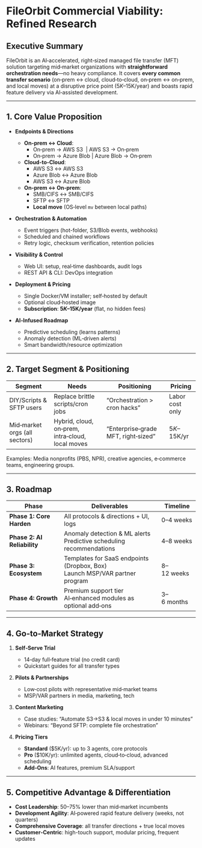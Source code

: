 
# FileOrbit Commercial Viability: Refined Research

## Executive Summary
FileOrbit is an AI‑accelerated, right‑sized managed file transfer (MFT) solution targeting mid‑market organizations with **straightforward orchestration needs**—no heavy compliance. It covers **every common transfer scenario** (on‑prem ↔ cloud, cloud‑to‑cloud, on‑prem ↔ on‑prem, and local moves) at a disruptive price point ($5K–$15K/year) and boasts rapid feature delivery via AI‑assisted development.

---

## 1. Core Value Proposition

- **Endpoints & Directions**
  - **On‑prem ↔ Cloud**:  
    - On‑prem → AWS S3  | AWS S3 → On‑prem  
    - On‑prem → Azure Blob | Azure Blob → On‑prem  
  - **Cloud‑to‑Cloud**:  
    - AWS S3 ↔ AWS S3  
    - Azure Blob ↔ Azure Blob  
    - AWS S3 ↔ Azure Blob  
  - **On‑prem ↔ On‑prem**:  
    - SMB/CIFS ↔ SMB/CIFS  
    - SFTP ↔ SFTP  
    - **Local move** (OS‑level `mv` between local paths)

- **Orchestration & Automation**
  - Event triggers (hot-folder, S3/Blob events, webhooks)
  - Scheduled and chained workflows
  - Retry logic, checksum verification, retention policies

- **Visibility & Control**
  - Web UI: setup, real‑time dashboards, audit logs
  - REST API & CLI: DevOps integration

- **Deployment & Pricing**
  - Single Docker/VM installer; self‑hosted by default
  - Optional cloud‑hosted image
  - **Subscription**: **$5K–$15K/year** (flat, no hidden fees)

- **AI‑Infused Roadmap**
  - Predictive scheduling (learns patterns)
  - Anomaly detection (ML‑driven alerts)
  - Smart bandwidth/resource optimization

---

## 2. Target Segment & Positioning

| Segment                       | Needs                                                | Positioning                          | Pricing         |
|-------------------------------|------------------------------------------------------|--------------------------------------|-----------------|
| DIY/Scripts & SFTP users      | Replace brittle scripts/cron jobs                    | “Orchestration > cron hacks”         | Labor cost only |
| Mid‑market orgs (all sectors) | Hybrid, cloud, on‑prem, intra‑cloud, local moves     | “Enterprise‑grade MFT, right‑sized”  | $5K–$15K/yr     |

Examples: Media nonprofits (PBS, NPR), creative agencies, e‑commerce teams, engineering groups.

---

## 3. Roadmap

| Phase                  | Deliverables                                                                         | Timeline   |
|------------------------|--------------------------------------------------------------------------------------|------------|
| **Phase 1: Core Harden**    | All protocols & directions + UI, logs                                                | 0–4 weeks  |
| **Phase 2: AI Reliability** | Anomaly detection & ML alerts<br>Predictive scheduling recommendations              | 4–8 weeks  |
| **Phase 3: Ecosystem**      | Templates for SaaS endpoints (Dropbox, Box)<br>Launch MSP/VAR partner program         | 8–12 weeks |
| **Phase 4: Growth**         | Premium support tier<br>AI‑enhanced modules as optional add‑ons                      | 3–6 months |

---

## 4. Go‑to‑Market Strategy

1. **Self‑Serve Trial**  
   - 14‑day full‑feature trial (no credit card)  
   - Quickstart guides for all transfer types

2. **Pilots & Partnerships**  
   - Low‑cost pilots with representative mid‑market teams  
   - MSP/VAR partners in media, marketing, tech

3. **Content Marketing**  
   - Case studies: “Automate S3→S3 & local moves in under 10 minutes”  
   - Webinars: “Beyond SFTP: complete file orchestration”

4. **Pricing Tiers**  
   - **Standard** ($5K/yr): up to 3 agents, core protocols  
   - **Pro** ($10K/yr): unlimited agents, cloud‑to‑cloud, advanced scheduling  
   - **Add‑Ons**: AI features, premium SLA/support

---

## 5. Competitive Advantage & Differentiation

- **Cost Leadership**: 50–75% lower than mid‑market incumbents  
- **Development Agility**: AI‑powered rapid feature delivery (weeks, not quarters)  
- **Comprehensive Coverage**: all transfer directions + true local moves  
- **Customer‑Centric**: high-touch support, modular pricing, frequent updates  
